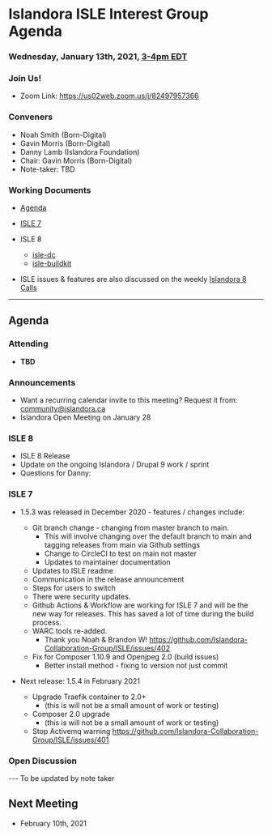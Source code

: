# Islandora ISLE Interest Group Agenda
### Wednesday, January 13th, 2021, [3-4pm EDT](http://www.thetimezoneconverter.com/?t=1%20pm&tz=Toronto&)

### Join Us!
* Zoom Link: https://us02web.zoom.us/j/82497957366

### Conveners
* Noah Smith (Born-Digital)
* Gavin Morris (Born-Digital)
* Danny Lamb (Islandora Foundation)
* Chair: Gavin Morris (Born-Digital)
* Note-taker: TBD

### Working Documents

* [Agenda](https://docs.google.com/document/d/1QZH-JFfroIA8NUFJu2NDwbmKV6ygCY7SjW001g8FeOU)

* [ISLE 7](https://github.com/Islandora-Collaboration-Group/ISLE)

* ISLE 8
  * [isle-dc](https://github.com/Islandora-Devops/isle-dc)
  * [isle-buildkit](https://github.com/Islandora-Devops/isle-buildkit)

* ISLE issues & features are also discussed on the weekly [Islandora 8 Calls](https://github.com/Islandora/documentation/wiki/2020)

---

## Agenda

### Attending

* **TBD**

### Announcements

* Want a recurring calendar invite to this meeting? Request it from: [community@islandora.ca](mailto:community@islandora.ca)
* Islandora Open Meeting on January 28

### ISLE 8

* ISLE 8 Release
* Update on the ongoing Islandora / Drupal 9 work / sprint
* Questions for Danny:

### ISLE 7

* 1.5.3 was released in December 2020 - features / changes include:
  * Git branch change - changing from master branch to main.
    * This will involve changing over the default branch to main and tagging releases from main via Github settings
    * Change to CircleCI to test on main not master
    * Updates to maintainer documentation
  * Updates to ISLE readme
  * Communication in the release announcement
  * Steps for users to switch
  * There were security updates.
  * Github Actions & Workflow are working for ISLE 7 and will be the new way for releases. This has saved a lot of time during the build process.
  * WARC tools re-added.
    * Thank you Noah & Brandon W! https://github.com/Islandora-Collaboration-Group/ISLE/issues/402
  * Fix for Composer 1.10.9 and Openjpeg 2.0 (build issues)
    * Better install method - fixing to version not just commit

* Next release: 1.5.4 in February 2021
  * Upgrade Traefik container to 2.0+
    * (this is will not be a small amount of work or testing)
  * Composer 2.0 upgrade
    * (this is will not be a small amount of work or testing)
  * Stop Activemq warning https://github.com/Islandora-Collaboration-Group/ISLE/issues/401

### Open Discussion

--- To be updated by note taker

## Next Meeting

* February 10th, 2021
